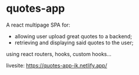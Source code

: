 # quotes-app

A react multipage SPA for:
- allowing user upload great quotes to a backend;
- retrieving and displaying said quotes to the user;

using react routers, hooks, custom hooks...

livesite: https://quotes-app-ik.netlify.app/
